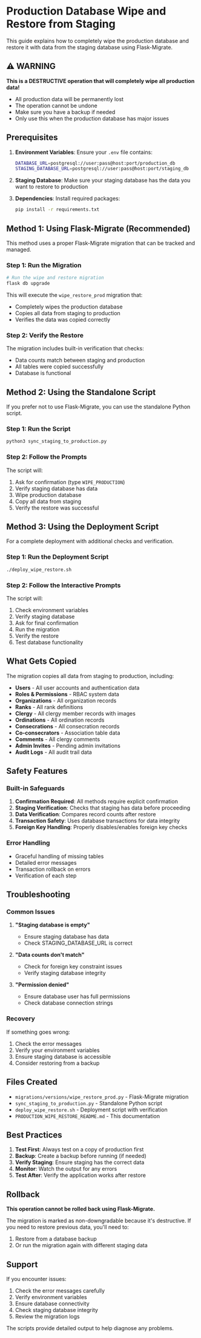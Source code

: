 # Production Database Wipe and Restore from Staging

This guide explains how to completely wipe the production database and restore it with data from the staging database using Flask-Migrate.

## ⚠️ WARNING

**This is a DESTRUCTIVE operation that will completely wipe all production data!**

- All production data will be permanently lost
- The operation cannot be undone
- Make sure you have a backup if needed
- Only use this when the production database has major issues

## Prerequisites

1. **Environment Variables**: Ensure your `.env` file contains:
   ```bash
   DATABASE_URL=postgresql://user:pass@host:port/production_db
   STAGING_DATABASE_URL=postgresql://user:pass@host:port/staging_db
   ```

2. **Staging Database**: Make sure your staging database has the data you want to restore to production

3. **Dependencies**: Install required packages:
   ```bash
   pip install -r requirements.txt
   ```

## Method 1: Using Flask-Migrate (Recommended)

This method uses a proper Flask-Migrate migration that can be tracked and managed.

### Step 1: Run the Migration

```bash
# Run the wipe and restore migration
flask db upgrade
```

This will execute the `wipe_restore_prod` migration that:
- Completely wipes the production database
- Copies all data from staging to production
- Verifies the data was copied correctly

### Step 2: Verify the Restore

The migration includes built-in verification that checks:
- Data counts match between staging and production
- All tables were copied successfully
- Database is functional

## Method 2: Using the Standalone Script

If you prefer not to use Flask-Migrate, you can use the standalone Python script.

### Step 1: Run the Script

```bash
python3 sync_staging_to_production.py
```

### Step 2: Follow the Prompts

The script will:
1. Ask for confirmation (type `WIPE_PRODUCTION`)
2. Verify staging database has data
3. Wipe production database
4. Copy all data from staging
5. Verify the restore was successful

## Method 3: Using the Deployment Script

For a complete deployment with additional checks and verification.

### Step 1: Run the Deployment Script

```bash
./deploy_wipe_restore.sh
```

### Step 2: Follow the Interactive Prompts

The script will:
1. Check environment variables
2. Verify staging database
3. Ask for final confirmation
4. Run the migration
5. Verify the restore
6. Test database functionality

## What Gets Copied

The migration copies all data from staging to production, including:

- **Users** - All user accounts and authentication data
- **Roles & Permissions** - RBAC system data
- **Organizations** - All organization records
- **Ranks** - All rank definitions
- **Clergy** - All clergy member records with images
- **Ordinations** - All ordination records
- **Consecrations** - All consecration records
- **Co-consecrators** - Association table data
- **Comments** - All clergy comments
- **Admin Invites** - Pending admin invitations
- **Audit Logs** - All audit trail data

## Safety Features

### Built-in Safeguards

1. **Confirmation Required**: All methods require explicit confirmation
2. **Staging Verification**: Checks that staging has data before proceeding
3. **Data Verification**: Compares record counts after restore
4. **Transaction Safety**: Uses database transactions for data integrity
5. **Foreign Key Handling**: Properly disables/enables foreign key checks

### Error Handling

- Graceful handling of missing tables
- Detailed error messages
- Transaction rollback on errors
- Verification of each step

## Troubleshooting

### Common Issues

1. **"Staging database is empty"**
   - Ensure staging database has data
   - Check STAGING_DATABASE_URL is correct

2. **"Data counts don't match"**
   - Check for foreign key constraint issues
   - Verify staging database integrity

3. **"Permission denied"**
   - Ensure database user has full permissions
   - Check database connection strings

### Recovery

If something goes wrong:
1. Check the error messages
2. Verify your environment variables
3. Ensure staging database is accessible
4. Consider restoring from a backup

## Files Created

- `migrations/versions/wipe_restore_prod.py` - Flask-Migrate migration
- `sync_staging_to_production.py` - Standalone Python script
- `deploy_wipe_restore.sh` - Deployment script with verification
- `PRODUCTION_WIPE_RESTORE_README.md` - This documentation

## Best Practices

1. **Test First**: Always test on a copy of production first
2. **Backup**: Create a backup before running (if needed)
3. **Verify Staging**: Ensure staging has the correct data
4. **Monitor**: Watch the output for any errors
5. **Test After**: Verify the application works after restore

## Rollback

**This operation cannot be rolled back using Flask-Migrate.**

The migration is marked as non-downgradable because it's destructive. If you need to restore previous data, you'll need to:

1. Restore from a database backup
2. Or run the migration again with different staging data

## Support

If you encounter issues:

1. Check the error messages carefully
2. Verify environment variables
3. Ensure database connectivity
4. Check staging database integrity
5. Review the migration logs

The scripts provide detailed output to help diagnose any problems.
